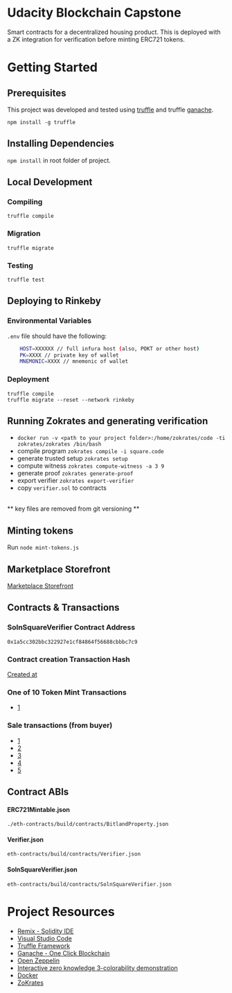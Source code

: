 # Udacity Blockchain Capstone

Smart contracts for a decentralized housing product. This is deployed with a ZK integration for verification before minting ERC721 tokens.

# Getting Started

## Prerequisites

This project was developed and tested using [truffle](https://www.npmjs.com/package/truffle) and truffle [ganache](https://www.trufflesuite.com/ganache).

`npm install -g truffle`

## Installing Dependencies

`npm install` in root folder of project.

## Local Development

### Compiling

`truffle compile`

### Migration

`truffle migrate`

### Testing

`truffle test`

## Deploying to Rinkeby

### Environmental Variables

`.env` file should have the following:
```bash
    HOST=XXXXXX // full infura host (also, POKT or other host)
    PK=XXXX // private key of wallet
    MNEMONIC=XXXX // mnemonic of wallet

```

### Deployment
`truffle compile` <br>
`truffle migrate --reset --network rinkeby`

## Running Zokrates and generating verification
- `docker run -v <path to your project folder>:/home/zokrates/code -ti zokrates/zokrates /bin/bash`
- compile program `zokrates compile -i square.code`
- generate trusted setup `zokrates setup`
- compute witness `zokrates compute-witness -a 3 9`
- generate proof `zokrates generate-proof`
- export verifier `zokrates export-verifier`
- copy `verifier.sol` to contracts
<br>
** key files are removed from git versioning **

## Minting tokens
Run `node mint-tokens.js`


## Marketplace Storefront
[Marketplace Storefront](https://testnets.opensea.io/collection/bitland-property-2)


## Contracts & Transactions

### SolnSquareVerifier Contract Address
`0x1a5cc302bbc322927e1cf84864f56688cbbbc7c9`

### Contract creation Transaction Hash
[Created at](https://rinkeby.etherscan.io/tx/0xc536b9a6a4ae7bdee0ec47c5e647b65af8b56f5097f889be2d12314dc3826814)

### One of 10 Token Mint Transactions
- [1](https://rinkeby.etherscan.io/tx/0xe9385f926a7747e32c500ffdc59ff82e649828c35e4f92a01133b9bfabd952b3)

### Sale transactions (from buyer)
- [1](https://rinkeby.etherscan.io/tx/0xe115b7b8e1e4d18f8f01d59198c6a9d2dec45a4adb8b77c314e60f3638544556)
- [2](https://rinkeby.etherscan.io/tx/0x1ac42bd00f51b94e8742205841c5cd49ac7dd68ef13e0659cb6e4aec1b8f6d25)
- [3](https://rinkeby.etherscan.io/tx/0xabae2843194d51bf8c80281e4aa4a8f1f26f43e30353dc7499940e7dfbdc6d9d)
- [4](https://rinkeby.etherscan.io/tx/0x7c3b1811400db5c164cecabde7d1dea9233ab5a55cc9bf1c40cad3eb742259b9)
- [5](https://rinkeby.etherscan.io/tx/0x0c5636e3cf081b21e18cd5a38da57d03a51c65ff1bafc140b1ea2900f96e61d3)


## Contract ABIs

#### ERC721Mintable.json
`./eth-contracts/build/contracts/BitlandProperty.json`

#### Verifier.json
`eth-contracts/build/contracts/Verifier.json`

#### SolnSquareVerifier.json
`eth-contracts/build/contracts/SolnSquareVerifier.json`


# Project Resources

* [Remix - Solidity IDE](https://remix.ethereum.org/)
* [Visual Studio Code](https://code.visualstudio.com/)
* [Truffle Framework](https://truffleframework.com/)
* [Ganache - One Click Blockchain](https://truffleframework.com/ganache)
* [Open Zeppelin ](https://openzeppelin.org/)
* [Interactive zero knowledge 3-colorability demonstration](http://web.mit.edu/~ezyang/Public/graph/svg.html)
* [Docker](https://docs.docker.com/install/)
* [ZoKrates](https://github.com/Zokrates/ZoKrates)

